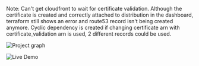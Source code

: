 Note: Can't get cloudfront to wait for certificate validation. Although the certificate is created and correctly attached to distribution in the dashboard, terraform still shows an error and route53 record isn't being created anymore. Cyclic dependency is created if changing certificate arn with certificate_validation arn is used, 2 different records could be used.

![Project graph](https://postimg.cc/N99jYNGj)

![Live Demo](https://i.postimg.cc/Y0yds4B2/thorium-Qa-Sp5-UMep-U.gif)